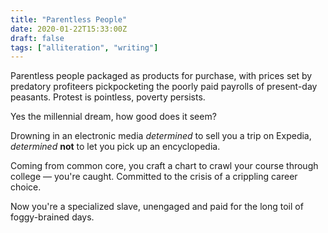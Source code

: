 ```yaml
---
title: "Parentless People"
date: 2020-01-22T15:33:00Z
draft: false
tags: ["alliteration", "writing"]
---
```


Parentless people packaged as products for purchase, with prices set by predatory profiteers pickpocketing the poorly paid payrolls of present-day peasants. Protest is pointless, poverty persists.

Yes the millennial dream, how good does it seem?

Drowning in an electronic media _determined_ to sell you a trip on Expedia, _determined_ **not** to let you pick up an encyclopedia.

Coming from common core, you craft a chart to crawl your course through college — you're caught. Committed to the crisis of a crippling career choice.

Now you're a specialized slave, unengaged and paid for the long toil of foggy-brained days.
